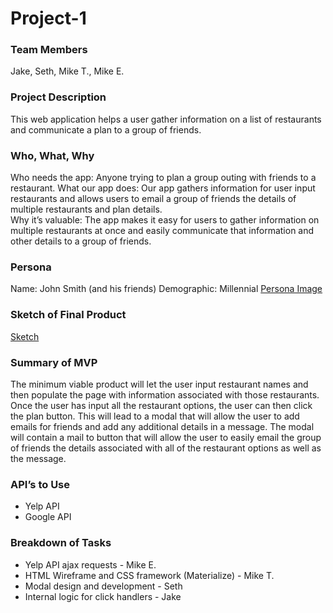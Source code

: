 # Project-1

### Team Members
Jake, Seth, Mike T., Mike E.

### Project Description
This web application helps a user gather information on a list of restaurants and communicate a plan to a group of friends.  

### Who, What, Why
Who needs the app: Anyone trying to plan a group outing with friends to a restaurant.
What our app does: Our app gathers information for user input restaurants and allows users to email a group of friends the details of multiple restaurants and plan details.  
Why it’s valuable: The app makes it easy for users to gather information on multiple restaurants at once and easily communicate that information and other details to a group of friends.

### Persona
Name: John Smith (and his friends)
Demographic: Millennial
[Persona Image](assets/images/personaImage.png)

### Sketch of Final Product
[Sketch](assets/images/sketch.png)

### Summary of MVP 
The minimum viable product will let the user input restaurant names and then populate the page with information associated with those restaurants.  Once the user has input all the restaurant options, the user can then click the plan button.  This will lead to a modal that will allow the user to add emails for friends and add any additional details in a message.  The modal will contain a mail to button that will allow the user to easily email the group of friends the details associated with all of the restaurant options as well as the message.  

### API’s to Use
* Yelp API
* Google API

### Breakdown of Tasks
* Yelp API ajax requests - Mike E.
* HTML Wireframe and CSS framework (Materialize) - Mike T.
* Modal design and development - Seth
* Internal logic for click handlers - Jake
